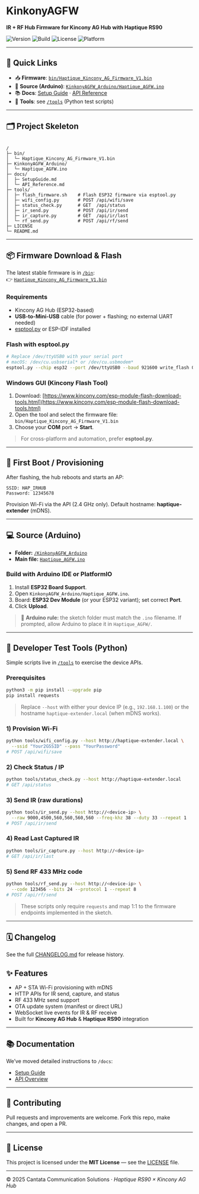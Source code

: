 # KinkonyAGFW  
**IR + RF Hub Firmware for Kincony AG Hub with Haptique RS90**

![Version](https://img.shields.io/badge/version-1.0.0-blue.svg)
![Build](https://img.shields.io/badge/build-passing-brightgreen.svg)
![License](https://img.shields.io/badge/license-MIT-lightgrey.svg)
![Platform](https://img.shields.io/badge/platform-ESP32-orange.svg)

---

## 🔎 Quick Links
- 📥 **Firmware**: [`bin/Haptique_Kincony_AG_Firmware_V1.bin`](./bin/Haptique_Kincony_AG_Firmware_V1.bin)  
- 🧩 **Source (Arduino)**: [`KinkonyAGFW_Arduino/Haptique_AGFW.ino`](./KinkonyAGFW_Arduino/Haptique_AGFW.ino)  
- 📚 **Docs**: [Setup Guide](./docs/SetupGuide.md) · [API Reference](./docs/API_Reference.md)  
- 🧪 **Tools**: see [`/tools`](./tools) (Python test scripts)

---

## 🗂 Project Skeleton

```

/
├─ bin/
│  └─ Haptique_Kincony_AG_Firmware_V1.bin
├─ KinkonyAGFW_Arduino/
│  └─ Haptique_AGFW.ino
├─ docs/
│  ├─ SetupGuide.md
│  └─ API_Reference.md
├─ tools/
│  ├─ flash_firmware.sh    # Flash ESP32 firmware via esptool.py
│  ├─ wifi_config.py       # POST /api/wifi/save
│  ├─ status_check.py      # GET  /api/status
│  ├─ ir_send.py           # POST /api/ir/send
│  ├─ ir_capture.py        # GET  /api/ir/last
│  └─ rf_send.py           # POST /api/rf/send
├─ LICENSE
└─ README.md

````

---

## 📦 Firmware Download & Flash

The latest stable firmware is in [`/bin`](./bin):  
👉 [`Haptique_Kincony_AG_Firmware_V1.bin`](./bin/Haptique_Kincony_AG_Firmware_V1.bin)

### Requirements
- Kincony AG Hub (ESP32-based)
- **USB-to-Mini-USB** cable (for power + flashing; no external UART needed)
- [esptool.py](https://github.com/espressif/esptool) or ESP-IDF installed

### Flash with esptool.py
```bash
# Replace /dev/ttyUSB0 with your serial port
# macOS: /dev/cu.usbserial* or /dev/cu.usbmodem*
esptool.py --chip esp32 --port /dev/ttyUSB0 --baud 921600 write_flash 0x1000 bin/Haptique_Kincony_AG_Firmware_V1.bin
````

### Windows GUI (Kincony Flash Tool)

1. Download: [https://www.kincony.com/esp-module-flash-download-tools.html](https://www.kincony.com/esp-module-flash-download-tools.html)
2. Open the tool and select the firmware file: `bin/Haptique_Kincony_AG_Firmware_V1.bin`
3. Choose your **COM** port → **Start**.

> For cross-platform and automation, prefer **esptool.py**.

---

## 🔄 First Boot / Provisioning

After flashing, the hub reboots and starts an AP:

```
SSID: HAP_IRHUB
Password: 12345678
```

Provision Wi-Fi via the API (2.4 GHz only). Default hostname: **haptique-extender** (mDNS).

---

## 💻 Source (Arduino)

* **Folder:** [`/KinkonyAGFW_Arduino`](./KinkonyAGFW_Arduino)
* **Main file:** [`Haptique_AGFW.ino`](./KinkonyAGFW_Arduino/Haptique_AGFW.ino)

### Build with Arduino IDE or PlatformIO

1. Install **ESP32 Board Support**.
2. Open `KinkonyAGFW_Arduino/Haptique_AGFW.ino`.
3. Board: **ESP32 Dev Module** (or your ESP32 variant); set correct **Port**.
4. Click **Upload**.

> 🔎 **Arduino rule:** the sketch folder must match the `.ino` filename.
> If prompted, allow Arduino to place it in `Haptique_AGFW/`.

---

## 🧪 Developer Test Tools (Python)

Simple scripts live in [`/tools`](./tools) to exercise the device APIs.

### Prerequisites

```bash
python3 -m pip install --upgrade pip
pip install requests
```

> Replace `--host` with either your device IP (e.g., `192.168.1.100`) or the hostname `haptique-extender.local` (when mDNS works).

### 1) Provision Wi-Fi

```bash
python tools/wifi_config.py --host http://haptique-extender.local \
  --ssid "Your2GSSID" --pass "YourPassword"
# POST /api/wifi/save
```

### 2) Check Status / IP

```bash
python tools/status_check.py --host http://haptique-extender.local
# GET /api/status
```

### 3) Send IR (raw durations)

```bash
python tools/ir_send.py --host http://<device-ip> \
  --raw 9000,4500,560,560,560,560 --freq-khz 38 --duty 33 --repeat 1
# POST /api/ir/send
```

### 4) Read Last Captured IR

```bash
python tools/ir_capture.py --host http://<device-ip>
# GET /api/ir/last
```

### 5) Send RF 433 MHz code

```bash
python tools/rf_send.py --host http://<device-ip> \
  --code 123456 --bits 24 --protocol 1 --repeat 8
# POST /api/rf/send
```

> These scripts only require `requests` and map 1:1 to the firmware endpoints implemented in the sketch.

---
## 🗓️ Changelog

See the full [CHANGELOG.md](./CHANGELOG.md) for release history.


## ✨ Features

* AP + STA Wi-Fi provisioning with mDNS
* HTTP APIs for IR send, capture, and status
* RF 433 MHz send support
* OTA update system (manifest or direct URL)
* WebSocket live events for IR & RF receive
* Built for **Kincony AG Hub** & **Haptique RS90** integration

---

## 📚 Documentation

We’ve moved detailed instructions to `/docs`:

* [Setup Guide](./docs/Device_Setup_Guide.md)
* [API Overview](./docs/API_Overview.md)

---

## 🤝 Contributing

Pull requests and improvements are welcome.
Fork this repo, make changes, and open a PR.

---

## 📜 License

This project is licensed under the **MIT License** — see the [LICENSE](./LICENSE) file.

---

© 2025 Cantata Communication Solutions · *Haptique RS90 × Kincony AG Hub*
